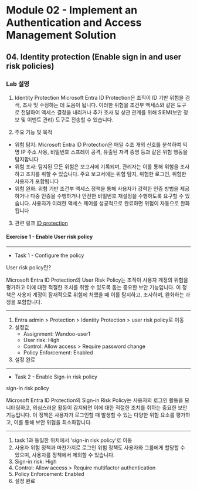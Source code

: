 # Module 02 - Implement an Authentication and Access Management Solution
## 04. Identity protection (Enable sign in and user risk policies)

### Lab 설명
1. Identity Protection
Microsoft Entra ID Protection은 조직이 ID 기반 위험을 검색, 조사 및 수정하는 데 도움이 됩니다. 이러한 위험을 조건부 액세스와 같은 도구로 전달하여 액세스 결정을 내리거나 추가 조사 및 상관 관계를 위해 SIEM(보안 정보 및 이벤트 관리) 도구로 전송할 수 있습니다.

2. 주요 기능 및 목적
* 위험 탐지: Microsoft Entra ID Protection은 매일 수조 개의 신호를 분석하여 익명 IP 주소 사용, 비밀번호 스프레이 공격, 유출된 자격 증명 등과 같은 위험 행동을 탐지합니다
* 위험 조사: 탐지된 모든 위험은 보고서에 기록되며, 관리자는 이를 통해 위험을 조사하고 조치를 취할 수 있습니다. 주요 보고서에는 위험 탐지, 위험한 로그인, 위험한 사용자가 포함됩니다
* 위험 완화: 위험 기반 조건부 액세스 정책을 통해 사용자가 강력한 인증 방법을 제공하거나 다중 인증을 수행하거나 안전한 비밀번호 재설정을 수행하도록 요구할 수 있습니다. 사용자가 이러한 액세스 제어를 성공적으로 완료하면 위험이 자동으로 완화됩니다

3. 관련 링크
[ID protection](https://www.microsoft.com/en-us/security/business/identity-access/microsoft-entra-id-protection)

#### Exercise 1 - Enable User risk policy

---
* Task 1 - Configure the policy
  
User risk policy란?

Microsoft Entra ID Protection의 User Risk Policy는 조직이 사용자 계정의 위험을 평가하고 이에 대한 적절한 조치를 취할 수 있도록 돕는 중요한 보안 기능입니다. 이 정책은 사용자 계정이 잠재적으로 위험에 처했을 때 이를 탐지하고, 조사하며, 완화하는 과정을 포함합니다.

---

1. Entra admin > Protection > Identity Protection > user risk policy로 이동
2. 설정값
   * Assignment: Wandoo-user1
   * User risk: High
   * Control: Allow access > Require password change
   * Policy Enforcement: Enabled
3. 설정 완료

---
* Task 2 - Enable Sign-in risk policy

sign-in risk policy

Microsoft Entra ID Protection의 Sign-in Risk Policy는 사용자의 로그인 활동을 모니터링하고, 의심스러운 활동이 감지되면 이에 대한 적절한 조치를 취하는 중요한 보안 기능입니다. 이 정책은 사용자가 로그인할 때 발생할 수 있는 다양한 위험 요소를 평가하고, 이를 통해 보안 위협을 최소화합니다.

---

1. task 1과 동일한 위치에서 'sign-in risk policy'로 이동
2. 사용자 위험 정책과 마찬가지로 로그인 위험 정책도 사용자와 그룹에게 할당할 수 있으며, 사용자를 정책에서 제외할 수 있습니다.
3. Sign-in risk: High
4. Control: Allow access > Require multifactor authentication
5. Policy Enforcement: Enabled
6. 설정 완료 
